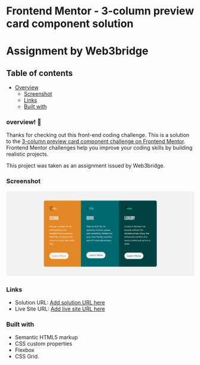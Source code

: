 # Frontend Mentor - 3-column preview card component solution
# Assignment by Web3bridge 

## Table of contents

- [Overview](#overview)
  - [Screenshot](#screenshot)
  - [Links](#links)
  - [Built with](#built-with)

### overview! 👋
Thanks for checking out this front-end coding challenge.
This is a solution to the [3-column preview card component challenge on Frontend Mentor](https://www.frontendmentor.io/challenges/3column-preview-card-component-pH92eAR2-). Frontend Mentor challenges help you improve your coding skills by building realistic projects. 

This project was taken as an assignment issued by Web3bridge.

### Screenshot

![Design previev for this project](./images/final-work.png)


### Links

- Solution URL: [Add solution URL here](https://github.com/Nonnyjoe/3-collumn-review-card)
- Live Site URL: [Add live site URL here](https://nonnyjoe.github.io/3-collumn-review-card/)

### Built with

- Semantic HTML5 markup
- CSS custom properties
- Flexbox
- CSS Grid.
